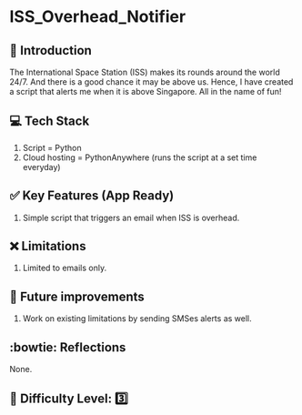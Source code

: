 # ISS_Overhead_Notifier

## :book: Introduction
The International Space Station (ISS) makes its rounds around the world 24/7. And there is a good chance it may be above us. Hence, I have created a script that alerts me when it is above Singapore. All in the name of fun!


## :computer: Tech Stack
1. Script = Python
2. Cloud hosting = PythonAnywhere (runs the script at a set time everyday)


## :white_check_mark: Key Features (App Ready)

1. Simple script that triggers an email when ISS is overhead.

  
## :x: Limitations

1. Limited to emails only.

## :runner: Future improvements

1. Work on existing limitations by sending SMSes alerts as well.


## :bowtie: Reflections

None.

## 💪 Difficulty Level: 3️⃣
